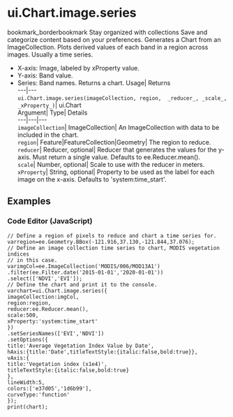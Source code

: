  
#  ui.Chart.image.series 
bookmark_borderbookmark Stay organized with collections  Save and categorize content based on your preferences. 
Generates a Chart from an ImageCollection. Plots derived values of each band in a region across images. Usually a time series. 
- X-axis: Image, labeled by xProperty value.
- Y-axis: Band value.
- Series: Band names.
Returns a chart.
Usage| Returns  
---|---  
`ui.Chart.image.series(imageCollection, region,  _reducer_, _scale_, _xProperty_)`| ui.Chart  
Argument| Type| Details  
---|---|---  
`imageCollection`| ImageCollection| An ImageCollection with data to be included in the chart.  
`region`| Feature|FeatureCollection|Geometry| The region to reduce.  
`reducer`| Reducer, optional| Reducer that generates the values for the y-axis. Must return a single value. Defaults to ee.Reducer.mean().  
`scale`| Number, optional| Scale to use with the reducer in meters.  
`xProperty`| String, optional| Property to be used as the label for each image on the x-axis. Defaults to 'system:time_start'.  
## Examples
### Code Editor (JavaScript)
```
// Define a region of pixels to reduce and chart a time series for.
varregion=ee.Geometry.BBox(-121.916,37.130,-121.844,37.076);
// Define an image collection time series to chart, MODIS vegetation indices
// in this case.
varimgCol=ee.ImageCollection('MODIS/006/MOD13A1')
.filter(ee.Filter.date('2015-01-01','2020-01-01'))
.select(['NDVI','EVI']);
// Define the chart and print it to the console.
varchart=ui.Chart.image.series({
imageCollection:imgCol,
region:region,
reducer:ee.Reducer.mean(),
scale:500,
xProperty:'system:time_start'
})
.setSeriesNames(['EVI','NDVI'])
.setOptions({
title:'Average Vegetation Index Value by Date',
hAxis:{title:'Date',titleTextStyle:{italic:false,bold:true}},
vAxis:{
title:'Vegetation index (x1e4)',
titleTextStyle:{italic:false,bold:true}
},
lineWidth:5,
colors:['e37d05','1d6b99'],
curveType:'function'
});
print(chart);
```

